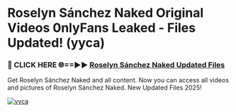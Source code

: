 # Roselyn Sánchez Naked Original Videos 0nlyFans Leaked - Files Updated! (yyca)

<h3>🔴 CLICK HERE 🌐==►► <a href="https://tinyurl.com/up5wt9bj" rel="nofollow">Roselyn Sánchez Naked Updated Files</a></h3>

Get Roselyn Sánchez Naked and all content. Now you can access all videos and pictures of Roselyn Sánchez Naked. New Updated Files 2025!

[![yyca](https://i.imgur.com/ABiUzMV.gif)](https://tinyurl.com/up5wt9bj)
